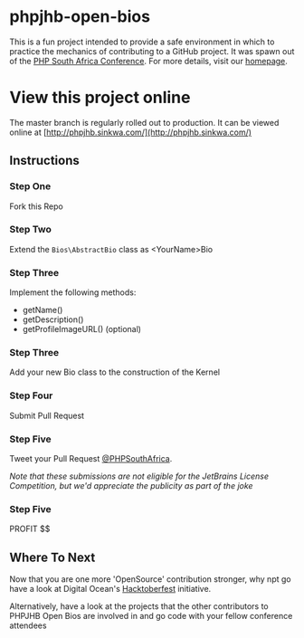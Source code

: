 # phpjhb-open-bios
This is a fun project intended to provide a safe environment in which to practice the mechanics of contributing to a 
GitHub project.
It was spawn out of the [PHP South Africa Conference](http://phpsouthafrica.com/). For more details, visit our
[homepage](http://phpjhb.sinkwa.com/).

# View this project online

The master branch is regularly rolled out to production. It can be viewed online at [http://phpjhb.sinkwa.com/](http://phpjhb.sinkwa.com/)

## Instructions 

### Step One
Fork this Repo

### Step Two

Extend the `Bios\AbstractBio` class as \<YourName\>Bio

### Step Three 

Implement the following methods:
* getName()
* getDescription()
* getProfileImageURL() (optional)

### Step Three
Add your new Bio class to the construction of the Kernel

### Step Four
Submit Pull Request

### Step Five 
Tweet your Pull Request [@PHPSouthAfrica](https://twitter.com/PHPSouthAfrica). 

*Note that these submissions are not eligible 
for the JetBrains License Competition, but we'd appreciate the publicity as part of the joke*

### Step Five
PROFIT $$

## Where To Next
Now that you are one more 'OpenSource' contribution stronger, why npt go have a look at Digital Ocean's 
[Hacktoberfest](https://hacktoberfest.digitalocean.com/) initiative.

Alternatively, have a look at the projects that the other contributors to PHPJHB Open Bios are involved in and go code
  with your fellow conference attendees